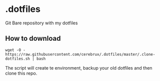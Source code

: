# .dotfiles
Git Bare repository with my dotfiles 

## How to download

```
wget -O - https://raw.githubusercontent.com/cerebrux/.dotfiles/master/.clone-dotfiles.sh | bash
```

The script will create te environment, backup your old dotfiles and then clone this repo.
